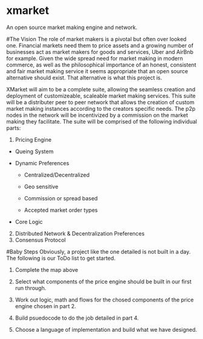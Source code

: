 # xmarket
An open source market making engine and network. 

#The Vision
The role of market makers is a pivotal but often over looked one. Financial markets need them to price assets and a growing number of businesses act as market makers for goods and services, Uber and AirBnb for example. Given the wide spread need for market making in modern commerce, as well as the philosophical importance of an honest, consistent and fair market making service it seems appropriate that an open source alternative should exist. That alternative is what this project is. 

XMarket will aim to be a complete suite, allowing the seamless creation and deployment of customizeable, scaleable market making services. This suite will be a distributer peer to peer network that allows the creation of custom market making instances according to the creators specific needs. The p2p nodes in the network will be incentivized by a commission on the market making they facilitate. The suite will be comprised of the following individual parts:

1. Pricing Engine

  * Queing System

  * Dynamic Preferences

    * Centralized/Decentralized

    * Geo sensitive

    * Commission or spread based
    * Accepted market order types 
  * Core Logic
2. Distributed Network & Decentralization Preferences
3. Consensus Protocol

#Baby Steps
Obviously, a project like the one detailed is not built in a day. The following is our ToDo list to get started.

1. Complete the map above

2. Select what components of the price engine should be built in our first run through.

3. Work out logic, math and flows for the chosed components of the price engine chosen in part 2.

4. Build psuedocode to do the job detailed in part 4.

5. Choose a language of implementation and build what we have designed.

